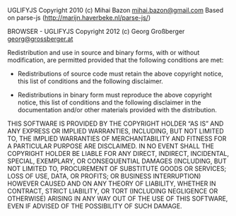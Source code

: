 UGLIFYJS
Copyright 2010 (c) Mihai Bazon <mihai.bazon@gmail.com>
Based on parse-js (http://marijn.haverbeke.nl/parse-js/)

BROWSER - UGLIFYJS
Copyright 2012 (c) Georg Großberger <georg@grossberger.at>

Redistribution and use in source and binary forms, with or without
modification, are permitted provided that the following conditions
are met:

* Redistributions of source code must retain the above
  copyright notice, this list of conditions and the following
  disclaimer.

* Redistributions in binary form must reproduce the above
  copyright notice, this list of conditions and the following
  disclaimer in the documentation and/or other materials
  provided with the distribution.

THIS SOFTWARE IS PROVIDED BY THE COPYRIGHT HOLDER “AS IS” AND ANY
EXPRESS OR IMPLIED WARRANTIES, INCLUDING, BUT NOT LIMITED TO, THE
IMPLIED WARRANTIES OF MERCHANTABILITY AND FITNESS FOR A PARTICULAR
PURPOSE ARE DISCLAIMED. IN NO EVENT SHALL THE COPYRIGHT HOLDER BE
LIABLE FOR ANY DIRECT, INDIRECT, INCIDENTAL, SPECIAL, EXEMPLARY,
OR CONSEQUENTIAL DAMAGES (INCLUDING, BUT NOT LIMITED TO,
PROCUREMENT OF SUBSTITUTE GOODS OR SERVICES; LOSS OF USE, DATA, OR
PROFITS; OR BUSINESS INTERRUPTION) HOWEVER CAUSED AND ON ANY
THEORY OF LIABILITY, WHETHER IN CONTRACT, STRICT LIABILITY, OR
TORT (INCLUDING NEGLIGENCE OR OTHERWISE) ARISING IN ANY WAY OUT OF
THE USE OF THIS SOFTWARE, EVEN IF ADVISED OF THE POSSIBILITY OF
SUCH DAMAGE.
